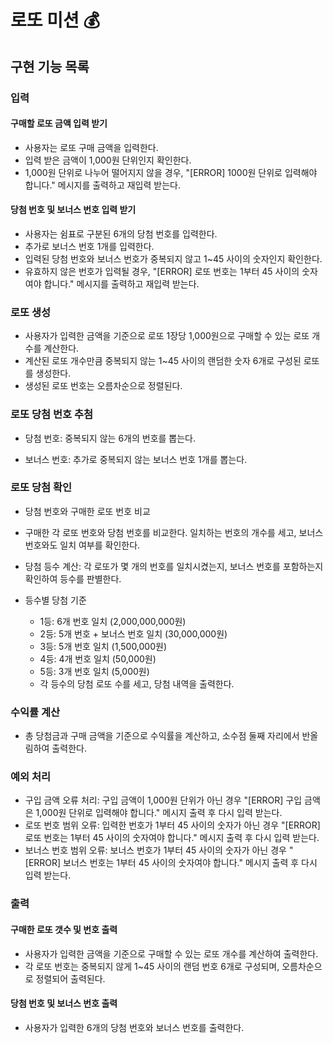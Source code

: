 # 로또 미션 💰

## 구현 기능 목록

### 입력

#### 구매할 로또 금액 입력 받기

- 사용자는 로또 구매 금액을 입력한다.
- 입력 받은 금액이 1,000원 단위인지 확인한다.
- 1,000원 단위로 나누어 떨어지지 않을 경우, "[ERROR] 1000원 단위로 입력해야 합니다." 메시지를 출력하고 재입력 받는다.

#### 당첨 번호 및 보너스 번호 입력 받기

- 사용자는 쉼표로 구분된 6개의 당첨 번호를 입력한다.
- 추가로 보너스 번호 1개를 입력한다.
- 입력된 당첨 번호와 보너스 번호가 중복되지 않고 1~45 사이의 숫자인지 확인한다.
- 유효하지 않은 번호가 입력될 경우, "[ERROR] 로또 번호는 1부터 45 사이의 숫자여야 합니다." 메시지를 출력하고 재입력 받는다.

### 로또 생성

- 사용자가 입력한 금액을 기준으로 로또 1장당 1,000원으로 구매할 수 있는 로또 개수를 계산한다.
- 계산된 로또 개수만큼 중복되지 않는 1~45 사이의 랜덤한 숫자 6개로 구성된 로또를 생성한다.
- 생성된 로또 번호는 오름차순으로 정렬된다.

### 로또 당첨 번호 추첨

- 당첨 번호: 중복되지 않는 6개의 번호를 뽑는다.

- 보너스 번호: 추가로 중복되지 않는 보너스 번호 1개를 뽑는다.

### 로또 당첨 확인

- 당첨 번호와 구매한 로또 번호 비교

- 구매한 각 로또 번호와 당첨 번호를 비교한다. 일치하는 번호의 개수를 세고, 보너스 번호와도 일치 여부를 확인한다.
- 당첨 등수 계산: 각 로또가 몇 개의 번호를 일치시켰는지, 보너스 번호를 포함하는지 확인하여 등수를 판별한다.
- 등수별 당첨 기준
  - 1등: 6개 번호 일치 (2,000,000,000원)
  - 2등: 5개 번호 + 보너스 번호 일치 (30,000,000원)
  - 3등: 5개 번호 일치 (1,500,000원)
  - 4등: 4개 번호 일치 (50,000원)
  - 5등: 3개 번호 일치 (5,000원)
  - 각 등수의 당첨 로또 수를 세고, 당첨 내역을 출력한다.

### 수익률 계산

- 총 당첨금과 구매 금액을 기준으로 수익률을 계산하고, 소수점 둘째 자리에서 반올림하여 출력한다.

### 예외 처리

- 구입 금액 오류 처리: 구입 금액이 1,000원 단위가 아닌 경우 "[ERROR] 구입 금액은 1,000원 단위로 입력해야 합니다." 메시지 출력 후 다시 입력 받는다.
- 로또 번호 범위 오류: 입력한 번호가 1부터 45 사이의 숫자가 아닌 경우 "[ERROR] 로또 번호는 1부터 45 사이의 숫자여야 합니다." 메시지 출력 후 다시 입력 받는다.
- 보너스 번호 범위 오류: 보너스 번호가 1부터 45 사이의 숫자가 아닌 경우 "[ERROR] 보너스 번호는 1부터 45 사이의 숫자여야 합니다." 메시지 출력 후 다시 입력 받는다.

### 출력

#### 구매한 로또 갯수 및 번호 출력

- 사용자가 입력한 금액을 기준으로 구매할 수 있는 로또 개수를 계산하여 출력한다.
- 각 로또 번호는 중복되지 않게 1~45 사이의 랜덤 번호 6개로 구성되며, 오름차순으로 정렬되어 출력된다.

#### 당첨 번호 및 보너스 번호 출력

- 사용자가 입력한 6개의 당첨 번호와 보너스 번호를 출력한다.
